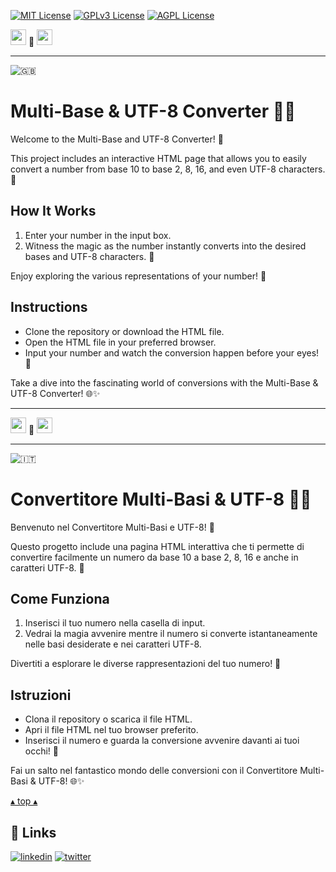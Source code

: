 [![MIT License](https://img.shields.io/badge/License-MIT-green.svg)](https://choosealicense.com/licenses/mit/)
[![GPLv3 License](https://img.shields.io/badge/License-GPL%20v3-yellow.svg)](https://opensource.org/licenses/)
[![AGPL License](https://img.shields.io/badge/license-AGPL-blue.svg)](http://www.gnu.org/licenses/agpl-3.0)

<a name="TOP"></a>

<a href="#IT"><img style="height:25px" src="https://em-content.zobj.net/thumbs/60/whatsapp/352/flag-italy_1f1ee-1f1f9.png" /></a>
🤍
<a href="#EN"><img style="height:25px" src="https://em-content.zobj.net/thumbs/60/whatsapp/352/flag-united-kingdom_1f1ec-1f1e7.png" /></a>

<hr />


![🇬🇧](https://em-content.zobj.net/thumbs/60/whatsapp/352/flag-united-kingdom_1f1ec-1f1e7.png) <a name="EN"></A>
# Multi-Base & UTF-8 Converter 🔄💡

Welcome to the Multi-Base and UTF-8 Converter! 🎉

This project includes an interactive HTML page that allows you to easily convert a number from base 10 to base 2, 8, 16, and even UTF-8 characters. 🚀

## How It Works

1. Enter your number in the input box.
2. Witness the magic as the number instantly converts into the desired bases and UTF-8 characters. 🌈

Enjoy exploring the various representations of your number! 🎨

## Instructions

- Clone the repository or download the HTML file.
- Open the HTML file in your preferred browser.
- Input your number and watch the conversion happen before your eyes! 👀

Take a dive into the fascinating world of conversions with the Multi-Base & UTF-8 Converter! 🌐✨


<hr/>

<a href="#IT"><img style="height:25px" src="https://em-content.zobj.net/thumbs/60/whatsapp/352/flag-italy_1f1ee-1f1f9.png" /></a> 🤍 <a href="#EN"><img style="height:25px" src="https://em-content.zobj.net/thumbs/60/whatsapp/352/flag-united-kingdom_1f1ec-1f1e7.png" /></a>

<hr />


![🇮🇹](https://em-content.zobj.net/thumbs/60/whatsapp/352/flag-italy_1f1ee-1f1f9.png) <a name="IT"></A>
# Convertitore Multi-Basi & UTF-8 🔄💡

Benvenuto nel Convertitore Multi-Basi e UTF-8! 🎉

Questo progetto include una pagina HTML interattiva che ti permette di convertire facilmente un numero da base 10 a base 2, 8, 16 e anche in caratteri UTF-8. 🚀

## Come Funziona

1. Inserisci il tuo numero nella casella di input.
2. Vedrai la magia avvenire mentre il numero si converte istantaneamente nelle basi desiderate e nei caratteri UTF-8.

Divertiti a esplorare le diverse rappresentazioni del tuo numero! 🎨

## Istruzioni

- Clona il repository o scarica il file HTML.
- Apri il file HTML nel tuo browser preferito.
- Inserisci il numero e guarda la conversione avvenire davanti ai tuoi occhi! 👀

Fai un salto nel fantastico mondo delle conversioni con il Convertitore Multi-Basi & UTF-8! 🌐✨

<a href="#TOP">&utrif; top &utrif;</a>

## 🔗 Links
[![linkedin](https://img.shields.io/badge/linkedin-0A66C2?style=for-the-badge&logo=linkedin&logoColor=white)](https://www.linkedin.com/in/biagio-rosario-greco-77145774/)
[![twitter](https://img.shields.io/badge/twitter-1DA1F2?style=for-the-badge&logo=twitter&logoColor=white)](https://twitter.com/birg_81)